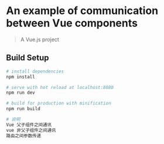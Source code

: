 # An example of communication between Vue components

> A Vue.js project

## Build Setup

``` bash
# install dependencies
npm install

# serve with hot reload at localhost:8080
npm run dev

# build for production with minification
npm run build

# 说明
Vue 父子组件之间通讯
vue 非父子组件之间通讯
路由之间参数传递
```
